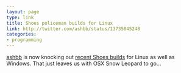 ```yaml
---
layout: page
type: link
title: Shoes policeman builds for Linux
link: http://twitter.com/ashbb/status/13735045248
categories: 
- programming
---
```

[ashbb](http://ashbb.github.com/) is now knocking out [recent Shoes builds](http://www.rin-shun.com/shoes/index.html) for Linux as well as Windows. That just leaves us with OSX Snow Leopard to go...
